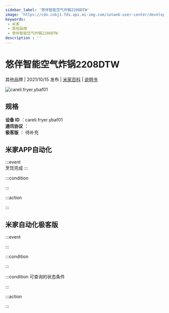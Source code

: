```yaml
---
sidebar_label: '悠伴智能空气炸锅2208DTW'
image: 'https://cdn.cnbj1.fds.api.mi-img.com/iotweb-user-center/developer_1679069183232yUiHymcG.png?GalaxyAccessKeyId=AKVGLQWBOVIRQ3XLEW&Expires=9223372036854775807&Signature=V09FR5OzI1YHHUX1YoEcYC0aXvA='
keywords: 
 - 米家
 - 其他品牌
 - 悠伴智能空气炸锅2208DTW
description : ''
---
```

# 悠伴智能空气炸锅2208DTW

其他品牌 | 2021/10/15 发布 | [米家百科](https://home.mi.com/webapp/content/baike/product/index.html?model=careli.fryer.ybaf01) | [说明书](https://home.mi.com/views/introduction.html?model=careli.fryer.ybaf01&region=cn)

![careli.fryer.ybaf01](https://cdn.cnbj1.fds.api.mi-img.com/iotweb-user-center/developer_1679069183232yUiHymcG.png?GalaxyAccessKeyId=AKVGLQWBOVIRQ3XLEW&Expires=9223372036854775807&Signature=V09FR5OzI1YHHUX1YoEcYC0aXvA=)

## 规格  
> 
**设备 ID** ：careli.fryer.ybaf01  
**通讯协议** ：  
**极客版**  ： 待补充 


## 米家APP自动化  

:::event  
烹饪完成
:::

:::condition  

:::

:::action   

:::

## 米家自动化极客版  

:::event  

:::

:::condition  

:::

:::condition 可查询的状态条件  

:::

:::action  

:::

        

